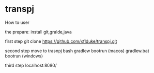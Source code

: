 # transpj

How to user

the prepare:
 install git,gralde,java
 
first step
 git clone https://github.com/xflduke/transpj.git

second step
 move to trasnpj
 bash gradlew bootrun (macos)
 gradlew.bat bootrun (windows)
 
third step
 localhost:8080/
